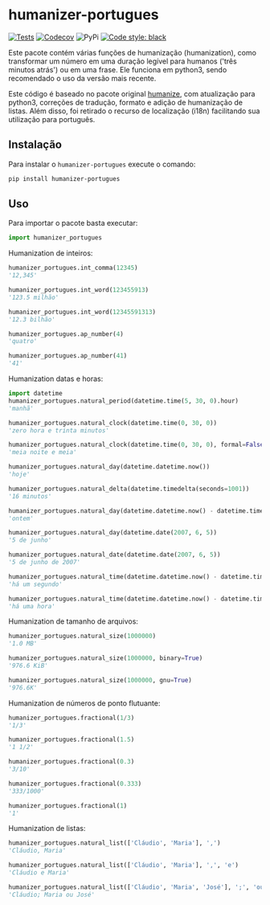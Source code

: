 # humanizer-portugues

[![Tests](https://github.com/staticdev/humanizer-portugues/workflows/Tests/badge.svg)](https://github.com/staticdev/humanizer-portugues/actions?workflow=Tests)
[![Codecov](https://codecov.io/gh/staticdev/humanizer-portugues/badge.svg?branch=master&service=github)](https://codecov.io/gh/staticdev/humanizer-portugues)
![PyPi](https://badge.fury.io/py/humanizer-portugues.svg)
[![Code style: black](https://img.shields.io/badge/code%20style-black-000000.svg)](https://github.com/psf/black)

Este pacote contém várias funções de humanização (humanization), como
transformar um número em uma duração legível para humanos ('três minutos
atrás') ou em uma frase. Ele funciona em python3, sendo recomendado
o uso da versão mais recente.

Este código é baseado no pacote original
[humanize](https://github.com/jmoiron/humanize), com atualização para
python3, correções de tradução, formato e adição de humanização de
listas. Além disso, foi retirado o recurso de localização (i18n)
facilitando sua utilização para português.

## Instalação

Para instalar o `humanizer-portugues` execute o comando:

```sh
pip install humanizer-portugues
```

## Uso

Para importar o pacote basta executar:

```python
import humanizer_portugues
```

Humanization de inteiros:

```python
humanizer_portugues.int_comma(12345)
'12,345'

humanizer_portugues.int_word(123455913)
'123.5 milhão'

humanizer_portugues.int_word(12345591313)
'12.3 bilhão'

humanizer_portugues.ap_number(4)
'quatro'

humanizer_portugues.ap_number(41)
'41'
```

Humanization datas e horas:

```python
import datetime
humanizer_portugues.natural_period(datetime.time(5, 30, 0).hour)
'manhã'

humanizer_portugues.natural_clock(datetime.time(0, 30, 0))
'zero hora e trinta minutos'

humanizer_portugues.natural_clock(datetime.time(0, 30, 0), formal=False)
'meia noite e meia'

humanizer_portugues.natural_day(datetime.datetime.now())
'hoje'

humanizer_portugues.natural_delta(datetime.timedelta(seconds=1001))
'16 minutos'

humanizer_portugues.natural_day(datetime.datetime.now() - datetime.timedelta(days=1))
'ontem'

humanizer_portugues.natural_day(datetime.date(2007, 6, 5))
'5 de junho'

humanizer_portugues.natural_date(datetime.date(2007, 6, 5))
'5 de junho de 2007'

humanizer_portugues.natural_time(datetime.datetime.now() - datetime.timedelta(seconds=1))
'há um segundo'

humanizer_portugues.natural_time(datetime.datetime.now() - datetime.timedelta(seconds=3600))
'há uma hora'
```

Humanization de tamanho de arquivos:

```python
humanizer_portugues.natural_size(1000000)
'1.0 MB'

humanizer_portugues.natural_size(1000000, binary=True)
'976.6 KiB'

humanizer_portugues.natural_size(1000000, gnu=True)
'976.6K'
```

Humanization de números de ponto flutuante:

```python
humanizer_portugues.fractional(1/3)
'1/3'

humanizer_portugues.fractional(1.5)
'1 1/2'

humanizer_portugues.fractional(0.3)
'3/10'

humanizer_portugues.fractional(0.333)
'333/1000'

humanizer_portugues.fractional(1)
'1'
```

Humanization de listas:

```python
humanizer_portugues.natural_list(['Cláudio', 'Maria'], ',')
'Cláudio, Maria'

humanizer_portugues.natural_list(['Cláudio', 'Maria'], ',', 'e')
'Cláudio e Maria'

humanizer_portugues.natural_list(['Cláudio', 'Maria', 'José'], ';', 'ou')
'Cláudio; Maria ou José'
```
